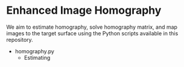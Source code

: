 # Enhanced Image Homography

We aim to estimate homography, solve homography matrix, and map images to the target surface using the Python scripts available in this repository.

- homography.py
	- Estimating 